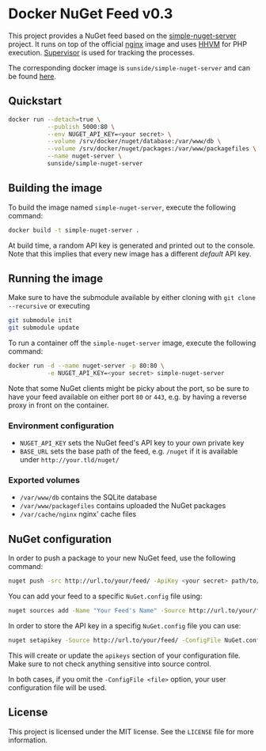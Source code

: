 # Docker NuGet Feed v0.3

This project provides a NuGet feed based on the [simple-nuget-server](https://github.com/Daniel15/simple-nuget-server/) project. It runs on top of the official [nginx](https://github.com/docker-library/docs/tree/master/nginx) image and uses [HHVM](http://hhvm.com) for PHP execution. [Supervisor](http://supervisord.org) is used for tracking the processes.

The corresponding docker image is `sunside/simple-nuget-server` and can be found [here](https://hub.docker.com/r/sunside/simple-nuget-server/).

## Quickstart

```bash
docker run --detach=true \
           --publish 5000:80 \
           --env NUGET_API_KEY=<your secret> \
           --volume /srv/docker/nuget/database:/var/www/db \
           --volume /srv/docker/nuget/packages:/var/www/packagefiles \
           --name nuget-server \
           sunside/simple-nuget-server
```

## Building the image

To build the image named `simple-nuget-server`, execute the following command:

```bash
docker build -t simple-nuget-server .
```

At build time, a random API key is generated and printed out to the console. Note that this implies that every new image has a different *default* API key.

## Running the image

Make sure to have the submodule available by either cloning with `git clone --recursive` or executing

```bash
git submodule init
git submodule update
```

To run a container off the `simple-nuget-server` image, execute the following command:

```bash
docker run -d --name nuget-server -p 80:80 \
           -e NUGET_API_KEY=<your secret> simple-nuget-server
```

Note that some NuGet clients might be picky about the port, so be sure to have your feed available on either port `80` or `443`, e.g. by having a reverse proxy in front on the container.

### Environment configuration

* `NUGET_API_KEY` sets the NuGet feed's API key to your own private key
* `BASE_URL` sets the base path of the feed, e.g. `/nuget` if it is available under `http://your.tld/nuget/`

### Exported volumes

* `/var/www/db` contains the SQLite database
* `/var/www/packagefiles` contains uploaded the NuGet packages
* `/var/cache/nginx` nginx' cache files

## NuGet configuration

In order to push a package to your new NuGet feed, use the following command:

```bash
nuget push -src http://url.to/your/feed/ -ApiKey <your secret> path/to/package.nupkg
```

You can add your feed to a specific `NuGet.config` file using:

```bash
nuget sources add -Name "Your Feed's Name" -Source http://url.to/your/feed/ -ConfigFile NuGet.config
```

In order to store the API key in a specifig `NuGet.config` file you can use:

```bash
nuget setapikey -Source http://url.to/your/feed/ -ConfigFile NuGet.config
```

This will create or update the `apikeys` section of your configuration file. Make sure to not check anything sensitive into source control.

In both cases, if you omit the `-ConfigFile <file>` option, your user configuration file will be used.

## License

This project is licensed under the MIT license. See the `LICENSE` file for more information.
